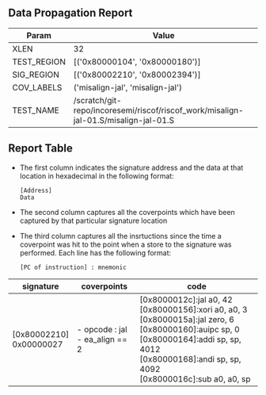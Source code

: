 
## Data Propagation Report

| Param       | Value    |
|-------------|----------|
| XLEN        | 32      |
| TEST_REGION | [('0x80000104', '0x80000180')]      |
| SIG_REGION  | [('0x80002210', '0x80002394')]      |
| COV_LABELS  | ('misalign-jal', 'misalign-jal')      |
| TEST_NAME   | /scratch/git-repo/incoresemi/riscof/riscof_work/misalign-jal-01.S/misalign-jal-01.S    |

## Report Table

- The first column indicates the signature address and the data at that location in hexadecimal in the following format: 
  ```
  [Address]
  Data
  ```

- The second column captures all the coverpoints which have been captured by that particular signature location

- The third column captures all the insrtuctions since the time a coverpoint was
  hit to the point when a store to the signature was performed. Each line has
  the following format:
  ```
  [PC of instruction] : mnemonic
  ```

|        signature         |              coverpoints              |                                                                                                            code                                                                                                            |
|--------------------------|---------------------------------------|----------------------------------------------------------------------------------------------------------------------------------------------------------------------------------------------------------------------------|
|[0x80002210]<br>0x00000027|- opcode : jal<br> - ea_align == 2<br> |[0x8000012c]:jal a0, 42<br> [0x80000156]:xori a0, a0, 3<br> [0x8000015a]:jal zero, 6<br> [0x80000160]:auipc sp, 0<br> [0x80000164]:addi sp, sp, 4012<br> [0x80000168]:andi sp, sp, 4092<br> [0x8000016c]:sub a0, a0, sp<br> |
